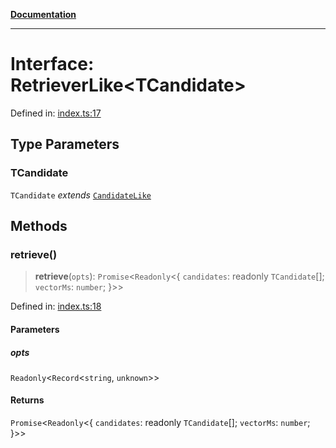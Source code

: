 [**Documentation**](../../../README.md)

***

# Interface: RetrieverLike\<TCandidate\>

Defined in: [index.ts:17](https://github.com/ceponatia/roler/blob/3285898e6e20febeb11523af0dddefd8f892e902/packages/testutils/src/index.ts#L17)

## Type Parameters

### TCandidate

`TCandidate` *extends* [`CandidateLike`](../type-aliases/CandidateLike.md)

## Methods

### retrieve()

> **retrieve**(`opts`): `Promise`\<`Readonly`\<\{ `candidates`: readonly `TCandidate`[]; `vectorMs`: `number`; \}\>\>

Defined in: [index.ts:18](https://github.com/ceponatia/roler/blob/3285898e6e20febeb11523af0dddefd8f892e902/packages/testutils/src/index.ts#L18)

#### Parameters

##### opts

`Readonly`\<`Record`\<`string`, `unknown`\>\>

#### Returns

`Promise`\<`Readonly`\<\{ `candidates`: readonly `TCandidate`[]; `vectorMs`: `number`; \}\>\>
